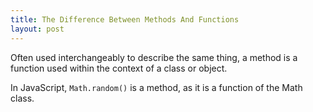 ```yaml
---
title: The Difference Between Methods And Functions
layout: post
---
```


Often used interchangeably to describe the same thing, a method is a function used within the context of a class or object.

In JavaScript, `Math.random()` is a method, as it is a function of the Math class. 